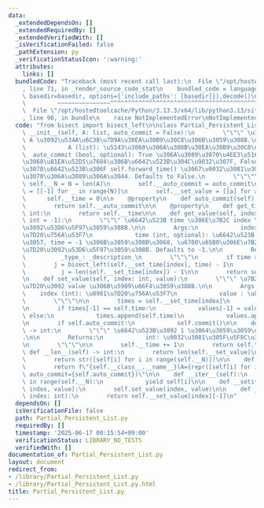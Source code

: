 ```yaml
---
data:
  _extendedDependsOn: []
  _extendedRequiredBy: []
  _extendedVerifiedWith: []
  _isVerificationFailed: false
  _pathExtension: py
  _verificationStatusIcon: ':warning:'
  attributes:
    links: []
  bundledCode: "Traceback (most recent call last):\n  File \"/opt/hostedtoolcache/Python/3.13.3/x64/lib/python3.13/site-packages/onlinejudge_verify/documentation/build.py\"\
    , line 71, in _render_source_code_stat\n    bundled_code = language.bundle(stat.path,\
    \ basedir=basedir, options={'include_paths': [basedir]}).decode()\n          \
    \         ~~~~~~~~~~~~~~~^^^^^^^^^^^^^^^^^^^^^^^^^^^^^^^^^^^^^^^^^^^^^^^^^^^^^^^^^^^^^^^^^^\n\
    \  File \"/opt/hostedtoolcache/Python/3.13.3/x64/lib/python3.13/site-packages/onlinejudge_verify/languages/python.py\"\
    , line 96, in bundle\n    raise NotImplementedError\nNotImplementedError\n"
  code: "from bisect import bisect_left\n\nclass Partial_Persistent_List:\n    def\
    \ __init__(self, A: list, auto_commit = False):\n        \"\"\" \u30EA\u30B9\u30C8\
    \ A \u3092\u534A\u6C38\u7D9A\u30EA\u30B9\u30C8\u306B\u3059\u308B.\n\n        Args:\n\
    \            A (list): \u5143\u3068\u306A\u308B\u30EA\u30B9\u30C8\n          \
    \  auto_commit (bool, optional): True \u306A\u3089\u3070\u4EE3\u5165\u3059\u308B\
    \u3068\u81EA\u52D5\u7684\u306B\u6642\u523B\u304C\u9032\u307F, False \u306A\u3089\
    \u3070\u6642\u523B\u306F self.forward_time() \u3067\u9032\u3081\u306A\u3051\u308C\
    \u3070\u306A\u3089\u306A\u3044. Defaults to False.\n        \"\"\"\n\n       \
    \ self.__N = N = len(A)\n        self.__auto_commit = auto_commit\n\n        self.__set_time\
    \ = [[-1] for _ in range(N)]\n        self.__set_value = [[a] for a in A]\n  \
    \      self.__time = 0\n\n    @property\n    def auto_commit(self) -> bool:\n\
    \        return self.__auto_commit\n\n    @property\n    def get_time(self) ->\
    \ int:\n        return self.__time\n\n    def get_value(self, index: int, time:\
    \ int = -1):\n        \"\"\" \u6642\u523B time \u306E\u7B2C index \u8981\u7D20\
    \u3092\u53D6\u5F97\u3059\u308B.\n\n        Args:\n            index (int): \u8981\
    \u7D20\u756A\u53F7\n            time (int, optional): \u6642\u523B. \u305F\u3060\
    \u3057, time = -1 \u306B\u3059\u308B\u3068, \u6700\u65B0\u306E\u7B2C index \u8981\
    \u7D20\u3092\u53D6\u5F97\u3059\u308B. Defaults to -1.\n\n        Returns:\n  \
    \          _type_: _description_\n        \"\"\"\n        if time >= 0:\n    \
    \        j = bisect_left(self.__set_time[index], time) - 1\n        else:\n  \
    \          j = len(self.__set_time[index]) - 1\n\n        return self.__set_value[index][j]\n\
    \n    def set_value(self, index: int, value):\n        \"\"\" \u7B2C index \u8981\
    \u7D20\u3092 value \u306B\u5909\u66F4\u3059\u308B.\n\n        Args:\n        \
    \    index (int): \u8981\u7D20\u756A\u53F7\n            value : \u8981\u7D20\n\
    \        \"\"\"\n\n        times = self.__set_time[index]\n        values = self.__set_value[index]\n\
    \n        if times[-1] == self.time:\n            values[-1] = value\n       \
    \ else:\n            times.append(self.time)\n            values.append(value)\n\
    \n        if self.auto_commit:\n            self.commit()\n\n    def commit(self)\
    \ -> int:\n        \"\"\" \u6642\u523B\u3092 1 \u3064\u3059\u3059\u3081\u308B\
    .\n\n        Returns:\n            int: \u9032\u3081\u305F\u5F8C\u306E\u6642\u523B\
    \n        \"\"\"\n\n        self.__time += 1\n        return self.time\n\n   \
    \ def __len__(self) -> int:\n        return len(self.__set_value)\n\n    def __str__(self):\n\
    \        return str([self[i] for i in range(self.__N)])\n\n    def __repr__(self):\n\
    \        return f\"{self.__class__.__name__}(A={repr([self[i] for i in range(len(self))])},\
    \ auto_commit={self.auto_commit})\"\n\n    def __iter__(self):\n        for i\
    \ in range(self.__N):\n            yield self[i]\n\n    def __setitem__(self,\
    \ index, value):\n        self.set_value(index, value)\n\n    def __getitem__(self,\
    \ index: int):\n        return self.__set_value[index][-1]\n"
  dependsOn: []
  isVerificationFile: false
  path: Partial_Persistent_List.py
  requiredBy: []
  timestamp: '2025-06-17 00:15:54+09:00'
  verificationStatus: LIBRARY_NO_TESTS
  verifiedWith: []
documentation_of: Partial_Persistent_List.py
layout: document
redirect_from:
- /library/Partial_Persistent_List.py
- /library/Partial_Persistent_List.py.html
title: Partial_Persistent_List.py
---
```

